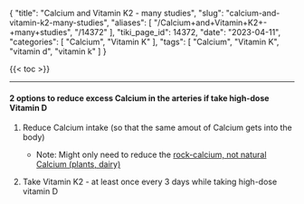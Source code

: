 {
    "title": "Calcium and Vitamin K2 - many studies",
    "slug": "calcium-and-vitamin-k2-many-studies",
    "aliases": [
        "/Calcium+and+Vitamin+K2+-+many+studies",
        "/14372"
    ],
    "tiki_page_id": 14372,
    "date": "2023-04-11",
    "categories": [
        "Calcium",
        "Vitamin K"
    ],
    "tags": [
        "Calcium",
        "Vitamin K",
        "vitamin d",
        "vitamin k"
    ]
}


{{< toc >}} 

---

#### 2 options to reduce excess Calcium in the arteries if take high-dose Vitamin D

1. Reduce Calcium intake (so that the same amout of Calcium gets into the body)

   * Note: Might only need to reduce the [rock-calcium, not natural Calcium (plants, dairy)](/tags/rock-calcium-not-natural-calcium-plants-dairy.html)

1. Take Vitamin K2 - at least once every 3 days while taking high-dose vitamin D
